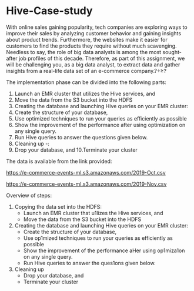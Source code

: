 # Hive-Case-study
With online sales gaining popularity, tech companies are exploring ways to improve their sales by analyzing customer behavior and gaining insights about product trends. Furthermore, the websites make it easier for customers to find the products they require without much scavenging. Needless to say, the role of big data analysts is among the most sought-after job profiles of this decade. Therefore, as part of this assignment, we will be challenging you, as a big data analyst, to extract data and gather insights from a real-life data set of an e-commerce company.?÷≥?

The implementation phase can be divided into the following parts:
1. Launch an EMR cluster that utilizes the Hive services, and
2. Move the data from the S3 bucket into the HDFS
3. Creating the database and launching Hive queries on your EMR cluster:
4. Create the structure of your database,
5. Use optimized techniques to run your queries as efficiently as possible
6. Show the improvement of the performance after using optimization on any single query.
7. Run Hive queries to answer the questions given below.
8. Cleaning up -:
9. Drop your database, and
10.Terminate your cluster

The data is available from the link provided:

https://e-commerce-events-ml.s3.amazonaws.com/2019-Oct.csv

https://e-commerce-events-ml.s3.amazonaws.com/2019-Nov.csv
  
Overview of steps:
1. Copying the data set into the HDFS:
   - Launch an EMR cluster that u1lizes the Hive services, and
   - Move the data from the S3 bucket into the HDFS
2. Creating the database and launching Hive queries on your EMR cluster:
   - Create the structure of your database,
   - Use op1mized techniques to run your queries as efficiently as possible
   - Show the improvement of the performance aHer using op1miza1on on any single query.
   - Run Hive queries to answer the ques1ons given below.
3. Cleaning up
   - Drop your database, and 
   - Terminate your cluster

